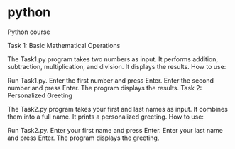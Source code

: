 # python
Python course


Task 1: Basic Mathematical Operations

The Task1.py program takes two numbers as input.
It performs addition, subtraction, multiplication, and division.
It displays the results.
How to use:

Run Task1.py.
Enter the first number and press Enter.
Enter the second number and press Enter.
The program displays the results.
Task 2: Personalized Greeting   

The Task2.py program takes your first and last names as input.
It combines them into a full name.
It prints a personalized greeting.
How to use:

Run Task2.py.
Enter your first name and press Enter.
Enter your last name and press Enter.
The program displays the greeting.
